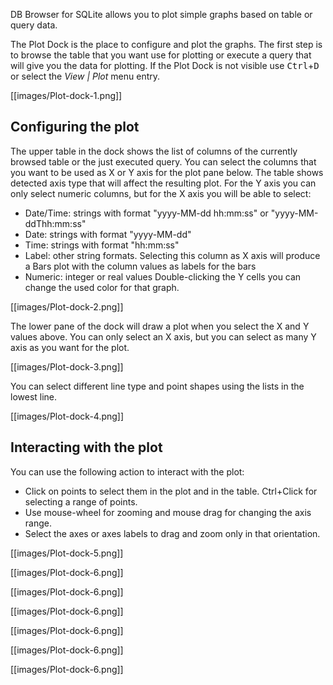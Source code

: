 DB Browser for SQLite allows you to plot simple graphs based on table or query data.

The Plot Dock is the place to configure and plot the graphs. The first step is to browse the table that you want use for plotting or execute a query that will give you the data for plotting. If the Plot Dock is not visible use <kbd>Ctrl</kbd>+<kbd>D</kbd> or select the _View | Plot_ menu entry.

[[images/Plot-dock-1.png]]

## Configuring the plot
The upper table in the dock shows the list of columns of the currently browsed table or the just executed query. You can select the columns that you want to be used as X or Y axis for the plot pane below. The table shows detected axis type that will affect the resulting plot. For the Y axis you can only select numeric columns, but for the X axis you will be able to select:
- Date/Time: strings with format "yyyy-MM-dd hh:mm:ss" or "yyyy-MM-ddThh:mm:ss"
- Date: strings with format "yyyy-MM-dd"
- Time: strings with format "hh:mm:ss"
- Label: other string formats. Selecting this column as X axis will produce a Bars plot with the column values as labels for the bars
- Numeric: integer or real values
Double-clicking the Y cells you can change the used color for that graph.

[[images/Plot-dock-2.png]]

The lower pane of the dock will draw a plot when you select the X and Y values above. You can only select an X axis, but you can select as many Y axis as you want for the plot.

[[images/Plot-dock-3.png]]

You can select different line type and point shapes using the lists in the lowest line.

[[images/Plot-dock-4.png]]

## Interacting with the plot

You can use the following action to interact with the plot:

- Click on points to select them in the plot and in the table. Ctrl+Click for selecting a range of points.
- Use mouse-wheel for zooming and mouse drag for changing the axis range.
- Select the axes or axes labels to drag and zoom only in that orientation.

[[images/Plot-dock-5.png]]

[[images/Plot-dock-6.png]]


[[images/Plot-dock-6.png]]

[[images/Plot-dock-6.png]]

[[images/Plot-dock-6.png]]

[[images/Plot-dock-6.png]]

[[images/Plot-dock-6.png]]